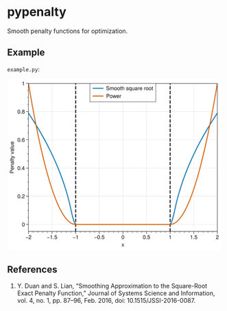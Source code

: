 # pypenalty

Smooth penalty functions for optimization.

## Example

`example.py`:

<img src="docs/img/penalty.png" width=500px></img>


## References

1. Y. Duan and S. Lian, “Smoothing Approximation to the Square-Root Exact Penalty Function,” Journal of Systems Science and Information, vol. 4, no. 1, pp. 87–96, Feb. 2016, doi: 10.1515/JSSI-2016-0087.
